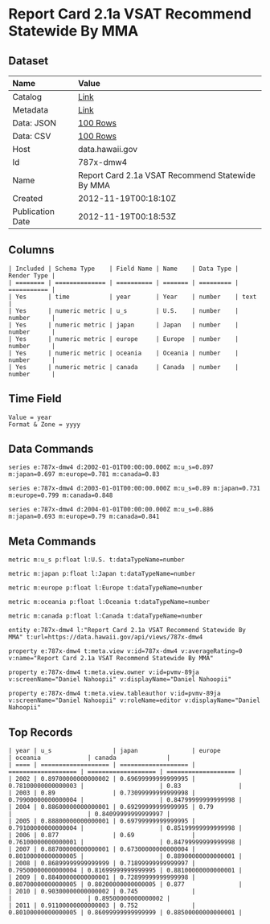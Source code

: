 # Report Card 2.1a VSAT Recommend Statewide By MMA

## Dataset

| Name | Value |
| :--- | :---- |
| Catalog | [Link](https://catalog.data.gov/dataset/report-card-2-1a-vsat-recommend-statewide-by-mma-ff16b) |
| Metadata | [Link](https://data.hawaii.gov/api/views/787x-dmw4) |
| Data: JSON | [100 Rows](https://data.hawaii.gov/api/views/787x-dmw4/rows.json?max_rows=100) |
| Data: CSV | [100 Rows](https://data.hawaii.gov/api/views/787x-dmw4/rows.csv?max_rows=100) |
| Host | data.hawaii.gov |
| Id | 787x-dmw4 |
| Name | Report Card 2.1a VSAT Recommend Statewide By MMA |
| Created | 2012-11-19T00:18:10Z |
| Publication Date | 2012-11-19T00:18:53Z |

## Columns

```ls
| Included | Schema Type    | Field Name | Name    | Data Type | Render Type |
| ======== | ============== | ========== | ======= | ========= | =========== |
| Yes      | time           | year       | Year    | number    | text        |
| Yes      | numeric metric | u_s        | U.S.    | number    | number      |
| Yes      | numeric metric | japan      | Japan   | number    | number      |
| Yes      | numeric metric | europe     | Europe  | number    | number      |
| Yes      | numeric metric | oceania    | Oceania | number    | number      |
| Yes      | numeric metric | canada     | Canada  | number    | number      |
```

## Time Field

```ls
Value = year
Format & Zone = yyyy
```

## Data Commands

```ls
series e:787x-dmw4 d:2002-01-01T00:00:00.000Z m:u_s=0.897 m:japan=0.697 m:europe=0.781 m:canada=0.83

series e:787x-dmw4 d:2003-01-01T00:00:00.000Z m:u_s=0.89 m:japan=0.731 m:europe=0.799 m:canada=0.848

series e:787x-dmw4 d:2004-01-01T00:00:00.000Z m:u_s=0.886 m:japan=0.693 m:europe=0.79 m:canada=0.841
```

## Meta Commands

```ls
metric m:u_s p:float l:U.S. t:dataTypeName=number

metric m:japan p:float l:Japan t:dataTypeName=number

metric m:europe p:float l:Europe t:dataTypeName=number

metric m:oceania p:float l:Oceania t:dataTypeName=number

metric m:canada p:float l:Canada t:dataTypeName=number

entity e:787x-dmw4 l:"Report Card 2.1a VSAT Recommend Statewide By MMA" t:url=https://data.hawaii.gov/api/views/787x-dmw4

property e:787x-dmw4 t:meta.view v:id=787x-dmw4 v:averageRating=0 v:name="Report Card 2.1a VSAT Recommend Statewide By MMA"

property e:787x-dmw4 t:meta.view.owner v:id=pvmv-89ja v:screenName="Daniel Nahoopii" v:displayName="Daniel Nahoopii"

property e:787x-dmw4 t:meta.view.tableauthor v:id=pvmv-89ja v:screenName="Daniel Nahoopii" v:roleName=editor v:displayName="Daniel Nahoopii"
```

## Top Records

```ls
| year | u_s                 | japan               | europe              | oceania             | canada              | 
| ==== | =================== | =================== | =================== | =================== | =================== | 
| 2002 | 0.89700000000000002 | 0.69699999999999995 | 0.78100000000000003 |                     | 0.83                | 
| 2003 | 0.89                | 0.73099999999999998 | 0.79900000000000004 |                     | 0.84799999999999998 | 
| 2004 | 0.88600000000000001 | 0.69299999999999995 | 0.79                |                     | 0.84099999999999997 | 
| 2005 | 0.88800000000000001 | 0.69799999999999995 | 0.79100000000000004 |                     | 0.85199999999999998 | 
| 2006 | 0.877               | 0.69                | 0.76100000000000001 |                     | 0.84799999999999998 | 
| 2007 | 0.88700000000000001 | 0.67300000000000004 | 0.80100000000000005 |                     | 0.88900000000000001 | 
| 2008 | 0.86899999999999999 | 0.71899999999999997 | 0.79500000000000004 | 0.81699999999999995 | 0.88100000000000001 | 
| 2009 | 0.88400000000000001 | 0.72899999999999998 | 0.80700000000000005 | 0.80200000000000005 | 0.877               | 
| 2010 | 0.90300000000000002 | 0.745               |                     |                     | 0.89500000000000002 | 
| 2011 | 0.91100000000000003 | 0.752               | 0.80100000000000005 | 0.86099999999999999 | 0.88500000000000001 | 
```